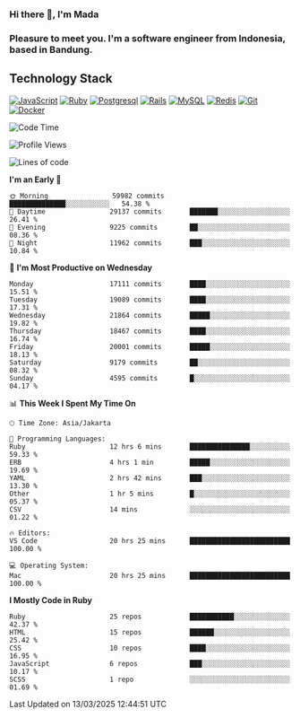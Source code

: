 ### Hi there 👋, I'm Mada
### Pleasure to meet you. I'm a software engineer from Indonesia, based in Bandung.

## Technology Stack

[![JavaScript](https://img.shields.io/badge/-JavaScript-%23F7DF1C?style=flat-square&logo=javascript&logoColor=000000&labelColor=%23F7DF1C&color=%23FFCE5A)](https://www.javascript.com/)
[![Ruby](https://img.shields.io/badge/Ruby-CC342D?style=flat-square&logo=ruby&logoColor=white)](https://www.ruby-lang.org/en/)
[![Postgresql](https://img.shields.io/badge/PostgreSQL-316192?style=flat-square&logo=postgresql&logoColor=ffffff)](https://www.postgresql.org/)
[![Rails](https://img.shields.io/badge/Ruby_on_Rails-CC0000?style=flat-square&logo=ruby-on-rails&logoColor=white)](https://rubyonrails.org/)
[![MySQL](https://img.shields.io/badge/-MySQL-4479A1?style=flat-square&logo=MySQL&logoColor=ffffff)](https://www.mysql.com/)
[![Redis](https://img.shields.io/badge/-Redis-DC382D?style=flat-square&logo=Redis&logoColor=ffffff)](https://redis.io/)
[![Git](https://img.shields.io/badge/-Git-%23F05032?style=flat-square&logo=git&logoColor=%23ffffff)](https://git-scm.com/)
[![Docker](https://img.shields.io/badge/-Docker-2496ED?style=flat-square&logo=docker&logoColor=ffffff)](https://www.docker.com/)
<!--
**madaarya/madaarya** is a ✨ _special_ ✨ repository because its `README.md` (this file) appears on your GitHub profile.

Here are some ideas to get you started:

- 🔭 I’m currently working on ...
- 🌱 I’m currently learning ...
- 👯 I’m looking to collaborate on ...
- 🤔 I’m looking for help with ...
- 💬 Ask me about ...
- 📫 How to reach me: ...
- 😄 Pronouns: ...
- ⚡ Fun fact: ...
-->
<!--START_SECTION:waka-->
![Code Time](http://img.shields.io/badge/Code%20Time-7%2C113%20hrs%2044%20mins-blue)

![Profile Views](http://img.shields.io/badge/Profile%20Views-0-blue)

![Lines of code](https://img.shields.io/badge/From%20Hello%20World%20I%27ve%20Written-48.7%20million%20lines%20of%20code-blue)

**I'm an Early 🐤** 

```text
🌞 Morning                59982 commits       ██████████████░░░░░░░░░░░   54.38 % 
🌆 Daytime                29137 commits       ███████░░░░░░░░░░░░░░░░░░   26.41 % 
🌃 Evening                9225 commits        ██░░░░░░░░░░░░░░░░░░░░░░░   08.36 % 
🌙 Night                  11962 commits       ███░░░░░░░░░░░░░░░░░░░░░░   10.84 % 
```
📅 **I'm Most Productive on Wednesday** 

```text
Monday                   17111 commits       ████░░░░░░░░░░░░░░░░░░░░░   15.51 % 
Tuesday                  19089 commits       ████░░░░░░░░░░░░░░░░░░░░░   17.31 % 
Wednesday                21864 commits       █████░░░░░░░░░░░░░░░░░░░░   19.82 % 
Thursday                 18467 commits       ████░░░░░░░░░░░░░░░░░░░░░   16.74 % 
Friday                   20001 commits       █████░░░░░░░░░░░░░░░░░░░░   18.13 % 
Saturday                 9179 commits        ██░░░░░░░░░░░░░░░░░░░░░░░   08.32 % 
Sunday                   4595 commits        █░░░░░░░░░░░░░░░░░░░░░░░░   04.17 % 
```


📊 **This Week I Spent My Time On** 

```text
🕑︎ Time Zone: Asia/Jakarta

💬 Programming Languages: 
Ruby                     12 hrs 6 mins       ███████████████░░░░░░░░░░   59.33 % 
ERB                      4 hrs 1 min         █████░░░░░░░░░░░░░░░░░░░░   19.69 % 
YAML                     2 hrs 42 mins       ███░░░░░░░░░░░░░░░░░░░░░░   13.30 % 
Other                    1 hr 5 mins         █░░░░░░░░░░░░░░░░░░░░░░░░   05.37 % 
CSV                      14 mins             ░░░░░░░░░░░░░░░░░░░░░░░░░   01.22 % 

🔥 Editors: 
VS Code                  20 hrs 25 mins      █████████████████████████   100.00 % 

💻 Operating System: 
Mac                      20 hrs 25 mins      █████████████████████████   100.00 % 
```

**I Mostly Code in Ruby** 

```text
Ruby                     25 repos            ███████████░░░░░░░░░░░░░░   42.37 % 
HTML                     15 repos            ██████░░░░░░░░░░░░░░░░░░░   25.42 % 
CSS                      10 repos            ████░░░░░░░░░░░░░░░░░░░░░   16.95 % 
JavaScript               6 repos             ███░░░░░░░░░░░░░░░░░░░░░░   10.17 % 
SCSS                     1 repo              ░░░░░░░░░░░░░░░░░░░░░░░░░   01.69 % 
```




 Last Updated on 13/03/2025 12:44:51 UTC
<!--END_SECTION:waka-->
